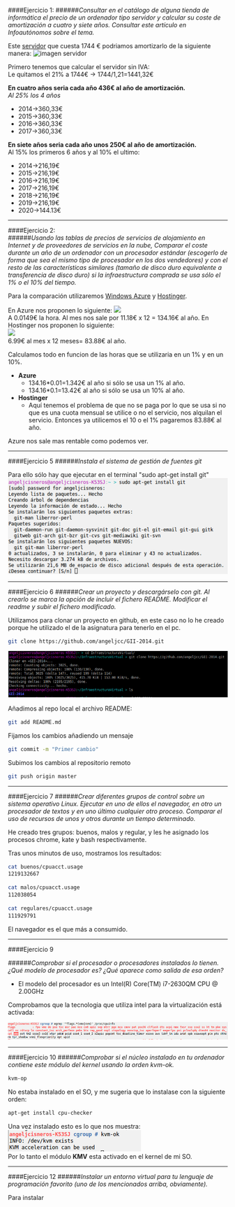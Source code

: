 ####Ejercicio 1:
######_Consultar en el catálogo de alguna tienda de informática el precio de un ordenador tipo servidor y calcular su coste de amortización a cuatro y siete años. Consultar este artículo en Infoautónomos sobre el tema._

[servidor]:http://www.dynos.es/servidor-hp-proliant-ml350p-g8-xeon-e5-2609-2.4-ghz-4gb-disco-duro-hdd-2.5-sff-p420i-512mb-fbwc-460w-cs-gold--887111139054__470065-666.html

[imagen servidor]:http://img.megasur.es/234/470065-666-0.jpg

Este [servidor] que cuesta 1744 € podriamos amortizarlo de la siguiente manera:
![imagen servidor]
  
  Primero tenemos que calcular el servidor sin IVA:  
  Le quitamos el 21% a 1744€ -> 1744/1,21=1441,32€   
  
**En cuatro años seria cada año 436€ al año de amortización.**  
_Al 25% los 4 años_
* 2014->360,33€
* 2015->360,33€
* 2016->360,33€
* 2017->360,33€
 

**En siete años seria cada año unos 250€ al año de amortización.**  
Al 15% los primeros 6 años y al 10% el ultimo:  
* 2014->216,19€
* 2015->216,19€
* 2016->216,19€
* 2017->216,19€
* 2018->216,19€
* 2019->216,19€
* 2020->144.13€
  
  
***
####Ejercicio 2:  
######_Usando las tablas de precios de servicios de alojamiento en Internet y de proveedores de servicios en la nube, Comparar el coste durante un año de un ordenador con un procesador estándar (escogerlo de forma que sea el mismo tipo de procesador en los dos vendedores) y con el resto de las características similares (tamaño de disco duro equivalente a transferencia de disco duro) si la infraestructura comprada se usa sólo el 1% o el 10% del tiempo._  

Para la comparación utilizaremos [Windows Azure](http://azure.microsoft.com/es-es/pricing/details/cloud-services/)
y [Hostinger](http://www.hostinger.es/hosting-vps).  



En Azure nos proponen lo siguiente:
![](https://dl.dropboxusercontent.com/u/23854876/IV/Ejer2Azure.png)  
A 0.0149€ la hora. Al mes nos sale por 11.18€ x 12 = 134.16€ al año.
En Hostinger nos proponen lo siguiente:   
![](https://dl.dropboxusercontent.com/u/23854876/IV/Ejer2Hostinger.png)  
6.99€ al mes x 12 meses= 83.88€ al año.  

Calculamos todo en funcion de las horas que se utilizaria en un 1% y en un 10%.

* **Azure**
  + 134.16*0.01=1.342€ al año si sólo se usa un 1% al año.
  + 134.16*0.1=13.42€ al año si sólo se usa un 10% al año.
* **Hostinger**
  + Aquí tenemos el problema de que no se paga por lo que se usa si no que es una cuota mensual se utilice o no el servicio, nos alquilan el servicio. Entonces ya utilicemos el 10 o el 1% pagaremos 83.88€ al año.  


Azure nos sale mas rentable como podemos ver.

***

####Ejercicio 5
######_Instala el sistema de gestión de fuentes git_


Para ello sólo hay que ejecutar en el terminal "sudo apt-get install git"  
![](./capturas/InstalarGit2.png)
***
####Ejercicio 6
######_Crear un proyecto y descargárselo con git. Al crearlo se marca la opción de incluir el fichero README. Modificar el readme y subir el fichero modificado._

Utilizamos para clonar un proyecto en github, en este caso no lo he creado porque he utilizado el de la asignatura para tenerlo en el pc.

```sh
git clone https://github.com/angeljcc/GII-2014.git
```
![](./capturas/Ejercicio6.png)

Añadimos al repo local el archivo README:
```sh
git add README.md 
```
Fijamos los cambios añadiendo un mensaje 
```sh
git commit -m "Primer cambio"
```

Subimos los cambios al repositorio remoto
```sh
git push origin master
```
***
####Ejercicio 7
######_Crear diferentes grupos de control sobre un sistema operativo Linux. Ejecutar en uno de ellos el navegador, en otro un procesador de textos y en uno último cualquier otro proceso. Comparar el uso de recursos de unos y otros durante un tiempo determinado._

He creado tres grupos: buenos, malos y regular, y les he asignado los procesos chrome, kate y bash respectivamente.

Tras unos minutos de uso, mostramos los resultados:  
```sh
cat buenos/cpuacct.usage
1219132667
``` 
 
```sh
cat malos/cpuacct.usage
112038054
``` 
```sh
cat regulares/cpuacct.usage
111929791
```   


El navegador es el que más a consumido.


***
####Ejercicio 9

######_Comprobar si el procesador o procesadores instalados lo tienen. ¿Qué modelo de procesador es? ¿Qué aparece como salida de esa orden?_

- El modelo del procesador es un Intel(R) Core(TM) i7-2630QM CPU @ 2.00GHz  

Comprobamos que la tecnologia que utiliza intel para la virtualización está activada:  

![Ejercicio9](capturas/Ejercicio9.png)  
***
####Ejercicio 10
######_Comprobar si el núcleo instalado en tu ordenador contiene este módulo del kernel usando la orden kvm-ok._


```sh
kvm-op

```
No estaba instalado en el SO, y me sugeria que lo instalase con la siguiente orden:
```sh
apt-get install cpu-checker
```
Una vez instalado esto es lo que nos muestra:
![](./capturas/Ejercicio10.png)  
Por lo tanto el módulo **KMV** esta activado en el kernel de mi SO.
***

####Ejercicio 12
######_Instalar un entorno virtual para tu lenguaje de programación favorito (uno de los mencionados arriba, obviamente)._

Para instalar 





